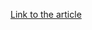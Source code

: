 [Link to the article](https://blog.talosintelligence.com/duping-cloud-functions-an-emerging-serverless-attack-vector/)

